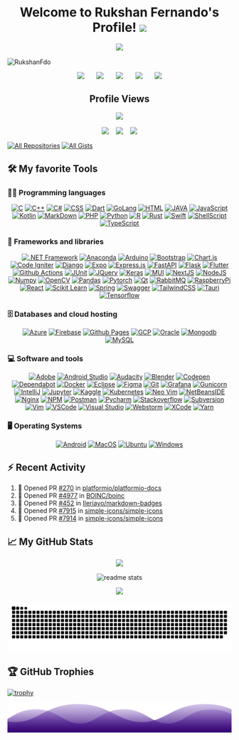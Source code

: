 <h1 align="center">
	Welcome to Rukshan Fernando's Profile!
	<img src="https://media.giphy.com/media/hvRJCLFzcasrR4ia7z/giphy.gif" width="35">
</h1>

<p align="center">
	<img src="https://readme-typing-svg.herokuapp.com?color=%23B150E2&size=60&center=true&vCenter=true&width=1500&height=80&lines=I+am+Inventor;Innovative+Thinker;Always+Learning+New+Things;Love+%E2%9D%A4+Coding;Undergraduate+Software+Engineer+;Love+%E2%9D%A4+Machine+Learning+%F0%9F%A4%96;Love+%E2%9D%A4+Electronics%2C+Robotics+and+IoT">
</p>

![RukshanFdo](https://res.cloudinary.com/image/upload/r_11/v1624278078/banner_1500x500_xjbxmk.png)

<p align="center">
	<a href="" target="_blank"><img src="https://res.cloudinary.com/pasindua/image/upload/v1648330160/GitHub%20Social/website_pthc85.png"/></a>
	&#8287;&#8287;&#8287;&#8287;&#8287;
	<a href="www.linkedin.com/in/mayeul-rukshan-fernando" target="_blank"><img src="https://res.cloudinary.com/pasindua/image/upload/v1640992394/GitHub%20Social/linkedin_ughesz.png"/></a>
	&#8287;&#8287;&#8287;&#8287;&#8287;
	<a href="" target="_blank"><img src="https://res.cloudinary.com/pasindua/image/upload/v1640992394/GitHub%20Social/twitter_alk6bs.png"/></a>
	&#8287;&#8287;&#8287;&#8287;&#8287;
	<a href="https://instagram.com/rukfdo1" target="_blank"><img src="https://res.cloudinary.com/pasindua/image/upload/v1640992394/GitHub%20Social/instagram_hbtmrq.png"/></a>
	&#8287;&#8287;&#8287;&#8287;&#8287;
	<a href="https://api.whatsapp.com/send?phone=94768839442" target="_blank"><img src="https://res.cloudinary.com/pasindua/image/upload/v1640992394/GitHub%20Social/whatsapp_msjznk.png"/></a>
</p>
<h2 align="center">Profile Views</h2>
<p align="center">
	<img src="https://profile-counter.glitch.me/{RukshanFdo}/count.svg">
</p>

<p align="center">
	<a href="mailto:rukshanfernando234@gmail.com"><img src="https://img.shields.io/badge/Gmail-D14836?style=for-the-badge&logo=gmail&logoColor=white"/></a>
	&#8287;&#8287;
	<a href="https://gitlab.com/RukshanFdo" target="_blank"><img src="https://img.shields.io/badge/gitlab-%23181717.svg?style=for-the-badge&logo=gitlab&logoColor=white"/></a>
	&#8287;&#8287;
	<a href="" target="_blank"><img src="https://img.shields.io/badge/dev.to-0A0A0A?style=for-the-badge&logo=dev.to&logoColor=white"></a>
</p>

<p align="left">
  <a href="https://github.com/RukshanFdo?tab=repositories&sort=stargazers" target="_blank"><img alt="All Repositories" title="All Repositories" src="https://custom-icon-badges.herokuapp.com/badge/-All%20Repos-2962FF?style=for-the-badge&logoColor=white&logo=repo"/></a>
  <a href="https://gist.github.com/RukshanFdo" target="_blank"><img alt="All Gists" title="All Gists" src="https://custom-icon-badges.herokuapp.com/badge/-All%20Gists-2962FF?style=for-the-badge&logoColor=white&logo=gist"/></a>
</p>

## 🛠️ My favorite Tools

### 👨‍💻 Programming languages

<p align="center">
	<a href="https://github.com/search?q=user%3ApAkalpa+language%3Ac"><img alt="C" src="https://img.shields.io/badge/c-%2300599C.svg?style=for-the-badge&logo=c&logoColor=white"></a>
	<a href="https://github.com/search?q=user%3ApAkalpa+language%3Acpp"><img alt="C++" src="https://img.shields.io/badge/c++-%2300599C.svg?style=for-the-badge&logo=c%2B%2B&logoColor=white"></a>
	<a href="https://github.com/search?q=user%3ApAkalpa+language%3Acsharp"><img alt="C#" src="https://img.shields.io/badge/c%23-%23239120.svg?style=for-the-badge&logo=c-sharp&logoColor=white"></a>
	<a href="https://github.com/search?q=user%3ApAkalpa+language%3Acss"><img alt="CSS" src="https://img.shields.io/badge/css3-%231572B6.svg?style=for-the-badge&logo=css3&logoColor=white"></a>
	<a href="https://github.com/search?q=user%3ApAkalpa+language%3Adart"><img alt="Dart" src="https://img.shields.io/badge/dart-%230175C2.svg?style=for-the-badge&logo=dart&logoColor=white"></a>
	<a href="https://github.com/search?q=user%3ApAkalpa+language%3Ago"><img alt="GoLang" src="https://img.shields.io/badge/go-%2300ADD8.svg?style=for-the-badge&logo=go&logoColor=white"></a>
	<a href="https://github.com/search?q=user%3RukshanFdo+language%3Ahtml"><img alt="HTML" src="https://img.shields.io/badge/html5-%23E34F26.svg?style=for-the-badge&logo=html5&logoColor=white"></a>
	<a href="https://github.com/search?q=user%3ApAkalpa+language%3Ajava"><img alt="JAVA" src="https://img.shields.io/badge/java-%23ED8B00.svg?style=for-the-badge&logo=java&logoColor=white"></a>
	<a href="https://github.com/search?q=user%3ApAkalpa+language%3Ajavascript"><img alt="JavaScript" src="https://img.shields.io/badge/javascript-%23323330.svg?style=for-the-badge&logo=javascript&logoColor=%23F7DF1E"></a>
	<a href="https://github.com/search?q=user%3ApAkalpa+language%3Akotlin"><img alt="Kotlin" src="https://img.shields.io/badge/kotlin-%230095D5.svg?style=for-the-badge&logo=kotlin&logoColor=white"></a>
	<a href="https://github.com/search?q=user%3ApAkalpa+language%3Amd"><img alt="MarkDown" src="https://img.shields.io/badge/markdown-%23000000.svg?style=for-the-badge&logo=markdown&logoColor=white"></a>
	<a href="https://github.com/search?q=user%3ApAkalpa+language%3Aphp"><img alt="PHP" src="https://img.shields.io/badge/php-%23777BB4.svg?style=for-the-badge&logo=php&logoColor=white"></a>
	<a href="https://github.com/search?q=user%3ApAkalpa+language%3Apython"><img alt="Python" src="https://img.shields.io/badge/python-3670A0?style=for-the-badge&logo=python&logoColor=ffdd54"></a>
	<a href="https://github.com/search?q=user%3ApAkalpa+language%3AR"><img alt="R" src="https://img.shields.io/badge/r-%23276DC3.svg?style=for-the-badge&logo=r&logoColor=white"></a>
	<a href="https://github.com/search?q=user%3ApAkalpa+language%3Ars"><img alt="Rust" src="https://img.shields.io/badge/rust-%23000000.svg?style=for-the-badge&logo=rust&logoColor=white"></a>
	<a href="https://github.com/search?q=user%3ApAkalpa+language%3Aswift"><img alt="Swift" src="https://img.shields.io/badge/swift-F54A2A?style=for-the-badge&logo=swift&logoColor=white"></a>
	<a href="https://github.com/search?q=user%3ApAkalpa+language%3Ash"><img alt="ShellScript" src="https://img.shields.io/badge/shell_script-%23121011.svg?style=for-the-badge&logo=gnu-bash&logoColor=white"></a>
	<a href="https://github.com/search?q=user%3ApAkalpa+language%3Ats"><img alt="TypeScript" src="https://img.shields.io/badge/typescript-%23007ACC.svg?style=for-the-badge&logo=typescript&logoColor=white"></a>
	<!-- <a href="https://github.com/search?q=user%3ApAkalpa+language%3A"><img alt="" src=""></a> -->
</p>

### 🧰 Frameworks and libraries

<p align="center">
	<a href="#"><img alt=".NET Framework" src="https://img.shields.io/badge/.NET-5C2D91?style=for-the-badge&logo=.net&logoColor=white"></a>
	<a href="#"><img alt="Anaconda" src="https://img.shields.io/badge/Anaconda-%2344A833.svg?style=for-the-badge&logo=anaconda&logoColor=white"></a>
	<a href="#"><img alt="Arduino" src="https://img.shields.io/badge/-Arduino-00979D?style=for-the-badge&logo=Arduino&logoColor=white"></a>
	<a href="#"><img alt="Bootstrap" src="https://img.shields.io/badge/bootstrap-%23563D7C.svg?style=for-the-badge&logo=bootstrap&logoColor=white"></a>
	<a href="#"><img alt="Chart.js" src="https://img.shields.io/badge/chart.js-F5788D.svg?style=for-the-badge&logo=chart.js&logoColor=white"></a>
	<a href="#"><img alt="Code Igniter" src="https://img.shields.io/badge/CodeIgniter-%23EF4223.svg?style=for-the-badge&logo=codeIgniter&logoColor=white"></a>
	<a href="#"><img alt="Django" src="https://img.shields.io/badge/django-%23092E20.svg?style=for-the-badge&logo=django&logoColor=white"></a>
	<a href="#"><img alt="Expo" src="https://img.shields.io/badge/expo-1C1E24?style=for-the-badge&logo=expo&logoColor=#D04A37"></a>
	<a href="#"><img alt="Express.js" src="https://img.shields.io/badge/express.js-%23404d59.svg?style=for-the-badge&logo=express&logoColor=%2361DAFB"></a>
	<a href="#"><img alt="FastAPI" src="https://img.shields.io/badge/FastAPI-005571?style=for-the-badge&logo=fastapi"></a>
	<a href="#"><img alt="Flask" src="https://img.shields.io/badge/flask-%23000.svg?style=for-the-badge&logo=flask&logoColor=white"></a>
	<a href="#"><img alt="Flutter" src="https://img.shields.io/badge/Flutter-%2302569B.svg?style=for-the-badge&logo=Flutter&logoColor=white"></a>
	<a href="#"><img alt="Github Actions" src="https://img.shields.io/badge/githubactions-%232671E5.svg?style=for-the-badge&logo=githubactions&logoColor=white"></a>
	<a href="#"><img alt="JUnit" src="https://custom-icon-badges.herokuapp.com/badge/JUnit-25A162.svg?style=for-the-badge&logo=check-circle&logoColor=white"></a>
	<a href="#"><img alt="JQuery" src="https://img.shields.io/badge/jquery-%230769AD.svg?style=for-the-badge&logo=jquery&logoColor=white"></a>
	<a href="#"><img alt="Keras" src="https://img.shields.io/badge/Keras-%23D00000.svg?style=for-the-badge&logo=Keras&logoColor=white"></a>
	<a href="#"><img alt="MUI" src="https://img.shields.io/badge/MUI-%230081CB.svg?style=for-the-badge&logo=mui&logoColor=white"></a>
	<a href="#"><img alt="NextJS" src="https://img.shields.io/badge/Next-black?style=for-the-badge&logo=next.js&logoColor=white"></a>
	<a href="#"><img alt="NodeJS" src="https://img.shields.io/badge/node.js-6DA55F?style=for-the-badge&logo=node.js&logoColor=white"></a>
	<a href="#"><img alt="Numpy" src="https://img.shields.io/badge/numpy-%23013243.svg?style=for-the-badge&logo=numpy&logoColor=white"></a>
	<a href="#"><img alt="OpenCV" src="https://img.shields.io/badge/opencv-%23white.svg?style=for-the-badge&logo=opencv&logoColor=white"></a>
	<a href="#"><img alt="Pandas" src="https://img.shields.io/badge/pandas-%23150458.svg?style=for-the-badge&logo=pandas&logoColor=white"></a>
	<a href="#"><img alt="Pytorch" src="https://img.shields.io/badge/PyTorch-%23EE4C2C.svg?style=for-the-badge&logo=PyTorch&logoColor=white"></a>
	<a href="#"><img alt="Qt" src="https://img.shields.io/badge/Qt-%23217346.svg?style=for-the-badge&logo=Qt&logoColor=white"></a>
	<a href="#"><img alt="RabbitMQ" src="https://img.shields.io/badge/Rabbitmq-FF6600?style=for-the-badge&logo=rabbitmq&logoColor=white"></a>
	<a href="#"><img alt="RaspberryPi" src="https://img.shields.io/badge/-RaspberryPi-C51A4A?style=for-the-badge&logo=Raspberry-Pi"></a>
	<a href="#"><img alt="React" src="https://img.shields.io/badge/react-%2320232a.svg?style=for-the-badge&logo=react&logoColor=%2361DAFB"></a>
	<a href="#"><img alt="Scikit Learn" src="https://img.shields.io/badge/scikit--learn-%23F7931E.svg?style=for-the-badge&logo=scikit-learn&logoColor=white"></a>
	<a href="#"><img alt="Spring" src="https://img.shields.io/badge/spring-%236DB33F.svg?style=for-the-badge&logo=spring&logoColor=white"></a>
	<a href="#"><img alt="Swagger" src="https://img.shields.io/badge/-Swagger-%23Clojure?style=for-the-badge&logo=swagger&logoColor=white"></a>
	<a href="#"><img alt="TailwindCSS" src="https://img.shields.io/badge/tailwindcss-%2338B2AC.svg?style=for-the-badge&logo=tailwind-css&logoColor=white"></a>
	<a href="#"><img alt="Tauri" src="https://img.shields.io/badge/tauri-%2324C8DB.svg?style=for-the-badge&logo=tauri&logoColor=%23FFFFFF"></a>
	<a href="#"><img alt="Tensorflow" src="https://img.shields.io/badge/TensorFlow-%23FF6F00.svg?style=for-the-badge&logo=TensorFlow&logoColor=white"></a>
	<!-- <a href="#"><img alt="" src=""></a> -->

</p>

### 🗄️ Databases and cloud hosting

<p align="center">
	<a href="#"><img alt="Azure" src="https://img.shields.io/badge/azure-%230072C6.svg?style=for-the-badge&logo=microsoftazure&logoColor=white"></a>
	<a href="#"><img alt="Firebase" src="https://img.shields.io/badge/firebase-%23039BE5.svg?style=for-the-badge&logo=firebase"></a>
	<a href="#"><img alt="Github Pages" src="https://img.shields.io/badge/GitHub%20Pages-327FC7.svg?style=for-the-badge&logo=github&logoColor=white"></a>
	<a href="#"><img alt="GCP" src="https://img.shields.io/badge/GoogleCloud-%234285F4.svg?style=for-the-badge&logo=google-cloud&logoColor=white"></a>
	<a href="#"><img alt="Oracle" src="https://img.shields.io/badge/Oracle-F80000?style=for-the-badge&logo=oracle&logoColor=white"></a>
	<a href="#"><img alt="Mongodb" src="https://img.shields.io/badge/MongoDB-%234ea94b.svg?style=for-the-badge&logo=mongodb&logoColor=white"></a>
	<a href="#"><img alt="MySQL" src="https://img.shields.io/badge/mysql-%2300f.svg?style=for-the-badge&logo=mysql&logoColor=white"></a>
	<!-- <a href="#"><img alt="" src=""></a> -->
</p>

### 💻 Software and tools

<p align="center">
	<a href="#"><img alt="Adobe" src="https://img.shields.io/badge/adobe-%23FF0000.svg?style=for-the-badge&logo=adobe&logoColor=white"></a>
	<a href="#"><img alt="Android Studio" src="https://img.shields.io/badge/Android%20Studio-3DDC84.svg?style=for-the-badge&logo=android-studio&logoColor=white"></a>
	<a href="#"><img alt="Audacity" src="https://img.shields.io/badge/Audacity-0000CC?style=for-the-badge&logo=audacity&logoColor=white"></a>
	<a href="#"><img alt="Blender" src="https://img.shields.io/badge/blender-%23F5792A.svg?style=for-the-badge&logo=blender&logoColor=white"></a>
	<a href="#"><img alt="Codepen" src="https://img.shields.io/badge/CodePen-white?style=for-the-badge&logo=codepen&logoColor=black"></a>
	<a href="#"><img alt="Dependabot" src="https://img.shields.io/badge/dependabot-025E8C?style=for-the-badge&logo=dependabot&logoColor=white"></a>
	<a href="#"><img alt="Docker" src="https://img.shields.io/badge/docker-%230db7ed.svg?style=for-the-badge&logo=docker&logoColor=white"></a>
	<a href="#"><img alt="Eclipse" src="https://img.shields.io/badge/Eclipse-FE7A16.svg?style=for-the-badge&logo=Eclipse&logoColor=white"></a>
	<a href="#"><img alt="Figma" src="https://img.shields.io/badge/figma-%23F24E1E.svg?style=for-the-badge&logo=figma&logoColor=white"></a>
	<a href="#"><img alt="Git" src="https://img.shields.io/badge/git-%23F05033.svg?style=for-the-badge&logo=git&logoColor=white"></a>
	<a href="#"><img alt="Grafana" src="https://img.shields.io/badge/grafana-%23F46800.svg?style=for-the-badge&logo=grafana&logoColor=white"></a>
	<a href="#"><img alt="Gunicorn" src="https://img.shields.io/badge/gunicorn-%298729.svg?style=for-the-badge&logo=gunicorn&logoColor=white"></a>
	<a href="#"><img alt="IntelliJ" src="https://img.shields.io/badge/IntelliJIDEA-000000.svg?style=for-the-badge&logo=intellij-idea&logoColor=white"></a>
	<a href="#"><img alt="Jupyter" src="https://img.shields.io/badge/jupyter-%23FA0F00.svg?style=for-the-badge&logo=jupyter&logoColor=white"></a>
	<a href="#"><img alt="Kaggle" src="https://img.shields.io/badge/Kaggle-035a7d?style=for-the-badge&logo=kaggle&logoColor=white"></a>
	<a href="#"><img alt="Kubernetes" src="https://img.shields.io/badge/kubernetes-%23326ce5.svg?style=for-the-badge&logo=kubernetes&logoColor=white"></a>
	<a href="#"><img alt="Neo Vim" src="https://img.shields.io/badge/NeoVim-%2357A143.svg?&style=for-the-badge&logo=neovim&logoColor=white"></a>
	<a href="#"><img alt="NetBeansIDE" src="https://img.shields.io/badge/NetBeansIDE-1B6AC6.svg?style=for-the-badge&logo=apache-netbeans-ide&logoColor=white"></a>
	<a href="#"><img alt="Nginx" src="https://img.shields.io/badge/nginx-%23009639.svg?style=for-the-badge&logo=nginx&logoColor=white"></a>
	<a href="#"><img alt="NPM" src="https://img.shields.io/badge/NPM-%23000000.svg?style=for-the-badge&logo=npm&logoColor=white"></a>
	<a href="#"><img alt="Postman" src="https://img.shields.io/badge/Postman-FF6C37?style=for-the-badge&logo=postman&logoColor=white"></a>
	<a href="#"><img alt="Pycharm" src="https://img.shields.io/badge/pycharm-143?style=for-the-badge&logo=pycharm&logoColor=black&color=black&labelColor=green"></a>
	<a href="#"><img alt="Stackoverflow" src="https://img.shields.io/badge/-Stackoverflow-FE7A16?style=for-the-badge&logo=stack-overflow&logoColor=white"></a>
	<a href="#"><img alt="Subversion" src="https://img.shields.io/badge/subversion-%23809CC9.svg?style=for-the-badge&logo=subversion&logoColor=white"></a>
	<a href="#"><img alt="Vim" src="https://img.shields.io/badge/VIM-%2311AB00.svg?style=for-the-badge&logo=vim&logoColor=white"></a>
	<a href="#"><img alt="VSCode" src="https://img.shields.io/badge/Visual%20Studio%20Code-0078d7.svg?style=for-the-badge&logo=visual-studio-code&logoColor=white"></a>
	<a href="#"><img alt="Visual Studio" src="https://img.shields.io/badge/Visual%20Studio-5C2D91.svg?style=for-the-badge&logo=visual-studio&logoColor=white"></a>
	<a href="#"><img alt="Webstorm" src="https://img.shields.io/badge/webstorm-143?style=for-the-badge&logo=webstorm&logoColor=white&color=black"></a>
	<a href="#"><img alt="XCode" src="https://img.shields.io/badge/Xcode-007ACC?style=for-the-badge&logo=Xcode&logoColor=white"></a>
	<a href="#"><img alt="Yarn" src="https://img.shields.io/badge/yarn-%232C8EBB.svg?style=for-the-badge&logo=yarn&logoColor=white"></a>
	<!-- <a href="#"><img alt="" src=""></a> -->
</p>

### 🖥️ Operating Systems

<p align="center">
	<a href="#"><img alt="Android" src="https://img.shields.io/badge/Android-3DDC84?style=for-the-badge&logo=android&logoColor=white"></a>
	<a href="#"><img alt="MacOS" src="https://img.shields.io/badge/mac%20os-000000?style=for-the-badge&logo=macos&logoColor=F0F0F0"></a>
	<a href="#"><img alt="Ubuntu" src="https://img.shields.io/badge/Ubuntu-E95420?style=for-the-badge&logo=ubuntu&logoColor=white"></a>
	<a href="#"><img alt="Windows" src="https://img.shields.io/badge/Windows-0078D6?style=for-the-badge&logo=windows&logoColor=white"></a>
	<!-- <a href="#"><img alt="" src=""></a> -->
</p>

## :zap: Recent Activity
<!--START_SECTION:activity-->
1. 💪 Opened PR [#270](https://github.com/platformio/platformio-docs/pull/270) in [platformio/platformio-docs](https://github.com/platformio/platformio-docs)
2. 💪 Opened PR [#4977](https://github.com/BOINC/boinc/pull/4977) in [BOINC/boinc](https://github.com/BOINC/boinc)
3. 💪 Opened PR [#452](https://github.com/Ileriayo/markdown-badges/pull/452) in [Ileriayo/markdown-badges](https://github.com/Ileriayo/markdown-badges)
4. 💪 Opened PR [#7915](https://github.com/simple-icons/simple-icons/pull/7915) in [simple-icons/simple-icons](https://github.com/simple-icons/simple-icons)
5. 💪 Opened PR [#7914](https://github.com/simple-icons/simple-icons/pull/7914) in [simple-icons/simple-icons](https://github.com/simple-icons/simple-icons)
<!--END_SECTION:activity-->

## &#x1f4c8; My GitHub Stats

<p align="center">
	<img align="center" src="https://github-readme-stats-git-masterrstaa-rickstaa.vercel.app/api/top-langs/?username=RukshanFdo&theme=jolly&langs_count=5" />
</p>

<p align="center">
 <img align="center" src="https://github-readme-stats-salesp07.vercel.app/api?username=RukshanFdo&count_private=true&show_icons=true&theme=jolly&rank_icon=github&border_radius=10" alt="readme stats" />
 </p>
 
<p align="center">
    <img src="https://github-readme-streak-stats.herokuapp.com/?user=RukshanFdo&theme=jolly" />
</p>

<p align="center">
    <img src="https://github.com/RukshanFdo/RukshanFdo/blob/output/github-contribution-grid-snake-dark.svg">
</p>

## 🏆 GitHub Trophies
[![trophy](https://github-profile-trophy.vercel.app/?username=RukshanFdo)](https://github.com/ryo-ma/github-profile-trophy)

<p align="center">
	<img src="assets/wave.svg">
</p>
<!-- [![Top Langs](https://github-readme-stats.vercel.app/api/top-langs/?username=RukshanFdo&langs_count=9)](https://github.com/RukshanFdo/github-readme-stats)
![R.F's GitHub stats](https://github-readme-stats.vercel.app/api?username=RukshanFdo&theme=jolly&show_icons=true) -->


